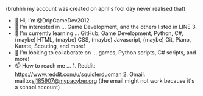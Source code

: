 (bruhhh my account was created on april's fool day never realised that)

- 👋 Hi, I’m @DripGameDev2012
- 👀 I’m interested in ... Game Development, and the others listed in LINE 3.
- 🌱 I’m currently learning ... GitHub, Game Development, Python, C#, (maybe) HTML, (maybe) CSS, (maybe) Javascript, (maybe) Git, Piano, Karate, Scouting, and more!
- 💞️ I’m looking to collaborate on ... games, Python scripts, C# scripts, and more!
- 📫 How to reach me ... 1. Reddit: https://www.reddit.com/u/squidlerduoman 2. Gmail: mailto:sj185907@mypacyber.org (the email might not work because it's a school account)

<!---
DripGameDev2012/DripGameDev2012 is a ✨ special ✨ repository because its `README.md` (this file) appears on your GitHub profile.
You can click the Preview link to take a look at your changes.
--->
